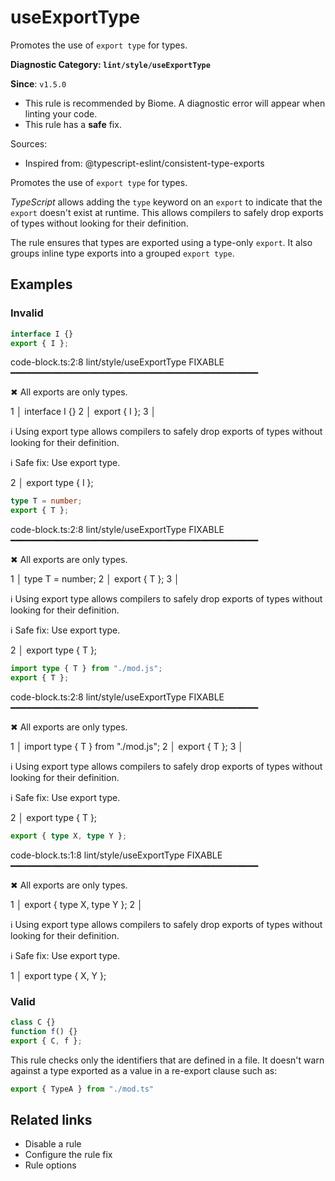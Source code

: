 # useExportType

Promotes the use of `export type` for types.

**Diagnostic Category: `lint/style/useExportType`**

**Since**: `v1.5.0`

- This rule is recommended by Biome. A diagnostic error will appear when linting your code.
- This rule has a **safe** fix.

Sources: 
- Inspired from: @typescript-eslint/consistent-type-exports

Promotes the use of `export type` for types.

_TypeScript_ allows adding the `type` keyword on an `export` to indicate that the `export` doesn't exist at runtime. This allows compilers to safely drop exports of types without looking for their definition.

The rule ensures that types are exported using a type-only `export`. It also groups inline type exports into a grouped `export type`.

## Examples

### Invalid

```ts
interface I {}
export { I };
```

code-block.ts:2:8 lint/style/useExportType FIXABLE ━━━━━━━━━━━━━━━━━━━━━━━━━━━━━━━━━━━━━━━━━━━━━━━

✖ All exports are only types.

1 │ interface I {}
2 │ export { I };
3 │ 

ℹ Using export type allows compilers to safely drop exports of types without looking for their definition.

ℹ Safe fix: Use export type.

2 │ export type { I };

```ts
type T = number;
export { T };
```

code-block.ts:2:8 lint/style/useExportType FIXABLE ━━━━━━━━━━━━━━━━━━━━━━━━━━━━━━━━━━━━━━━━━━━━━━━

✖ All exports are only types.

1 │ type T = number;
2 │ export { T };
3 │ 

ℹ Using export type allows compilers to safely drop exports of types without looking for their definition.

ℹ Safe fix: Use export type.

2 │ export type { T };

```ts
import type { T } from "./mod.js";
export { T };
```

code-block.ts:2:8 lint/style/useExportType FIXABLE ━━━━━━━━━━━━━━━━━━━━━━━━━━━━━━━━━━━━━━━━━━━━━━━

✖ All exports are only types.

1 │ import type { T } from "./mod.js";
2 │ export { T };
3 │ 

ℹ Using export type allows compilers to safely drop exports of types without looking for their definition.

ℹ Safe fix: Use export type.

2 │ export type { T };

```ts
export { type X, type Y };
```

code-block.ts:1:8 lint/style/useExportType FIXABLE ━━━━━━━━━━━━━━━━━━━━━━━━━━━━━━━━━━━━━━━━━━━━━━━

✖ All exports are only types.

1 │ export { type X, type Y };
2 │ 

ℹ Using export type allows compilers to safely drop exports of types without looking for their definition.

ℹ Safe fix: Use export type.

1 │ export type { X, Y };

### Valid

```js
class C {}
function f() {}
export { C, f };
```

This rule checks only the identifiers that are defined in a file. It doesn't warn against a type exported as a value in a re-export clause such as:

```ts
export { TypeA } from "./mod.ts"
```

## Related links

- Disable a rule
- Configure the rule fix
- Rule options